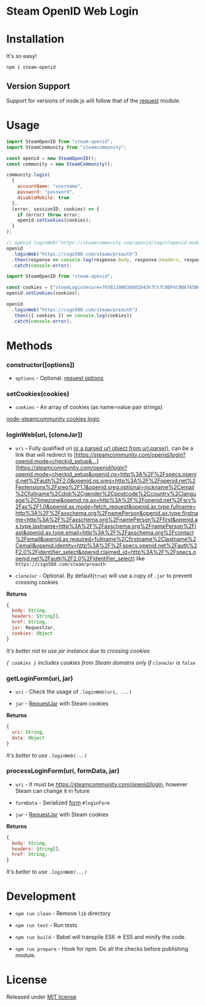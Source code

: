 # Steam OpenID Web Login

# Installation

It's _so_ easy!

```
npm i steam-openid
```

## Version Support

Support for versions of node.js will follow that of the [request](https://www.npmjs.com/package/request) module.

# Usage

```js
import SteamOpenID from "steam-openid";
import SteamCommunity from "steamcommunity";

const openid = new SteamOpenID();
const community = new SteamCommunity();

community.login(
  {
    accountName: "username",
    password: "password",
    disableMobile: true
  },
  (error, sessionID, cookies) => {
    if (error) throw error;
    openid.setCookies(cookies);
  }
);

// openid.loginWeb("https://steamcommunity.com/openid/login?openid.mode=checkid_setup&...")
openid
  .loginWeb("https://csgo500.com/steam/preauth")
  .then(response => console.log(response.body, response.headers, response.href, response.cookies, response.jar))
  .catch(console.error);
```

```js
import SteamOpenID from "steam-openid";

const cookies = ["steamLoginSecure=76561198036081043%7C%7C0BF6C9BA765B006800DE2319B920A5371063F0CC", "sessionid=290eb6ead617308c28811463"];
openid.setCookies(cookies);

openid
  .loginWeb("https://csgo500.com/steam/preauth")
  .then(({ cookies }) => console.log(cookies))
  .catch(console.error);
```

# Methods

### constructor([options])

- `options` - Optional. [request options](https://npmjs.com/package/request#requestoptions-callback)

### setCookies(cookies)

- `cookies` - An array of cookies (as name=value pair strings)

[node-steamcommunity cookies logic](https://github.com/DoctorMcKay/node-steamcommunity/wiki/SteamCommunity#setcookiescookies)

### loginWeb(uri, [cloneJar])

- `uri` - Fully qualified uri [or a parsed url object from url.parse()](https://npmjs.com/package/request#requestoptions-callback), can be a link that will redirect to [https://steamcommunity.com/openid/login?openid.mode=checkid_setup&...](https://steamcommunity.com/openid/login?openid.mode=checkid_setup&openid.ns=http%3A%2F%2Fspecs.openid.net%2Fauth%2F2.0&openid.ns.sreg=http%3A%2F%2Fopenid.net%2Fextensions%2Fsreg%2F1.1&openid.sreg.optional=nickname%2Cemail%2Cfullname%2Cdob%2Cgender%2Cpostcode%2Ccountry%2Clanguage%2Ctimezone&openid.ns.ax=http%3A%2F%2Fopenid.net%2Fsrv%2Fax%2F1.0&openid.ax.mode=fetch_request&openid.ax.type.fullname=http%3A%2F%2Faxschema.org%2FnamePerson&openid.ax.type.firstname=http%3A%2F%2Faxschema.org%2FnamePerson%2Ffirst&openid.ax.type.lastname=http%3A%2F%2Faxschema.org%2FnamePerson%2Flast&openid.ax.type.email=http%3A%2F%2Faxschema.org%2Fcontact%2Femail&openid.ax.required=fullname%2Cfirstname%2Clastname%2Cemail&openid.identity=http%3A%2F%2Fspecs.openid.net%2Fauth%2F2.0%2Fidentifier_select&openid.claimed_id=http%3A%2F%2Fspecs.openid.net%2Fauth%2F2.0%2Fidentifier_select) like `https://csgo500.com/steam/preauth`

- `cloneJar` - Optional. By default(`true`) will use a copy of `.jar` to prevent crossing cookies

**Returns**

```js
{
  body: String,
  headers: String[],
  href: String,
  jar: RequestJar,
  cookies: Object
}
```

_It's better not to use jar instance due to crossing cookies_

_`{ cookies }` includes cookies from Steam domains only if `cloneJar` is `false`_

### getLoginForm(uri, jar)

- `uri` - Check the usage of `.loginWeb(uri, ...)`

- `jar` - [RequestJar](https://www.npmjs.com/package/request#requestjar) with Steam cookies

**Returns**

```js
{
  uri: String,
  data: Object
}
```

_It's better to use `.loginWeb(...)`_

### processLoginForm(uri, formData, jar)

- `uri` - It must be https://steamcommunity.com/openid/login, however Steam can change it in future

- `formData` - Serialized [form](https://www.npmjs.com/package/request#forms) `#loginForm`

- `jar` - [RequestJar](https://www.npmjs.com/package/request#requestjar) with Steam cookies

**Returns**

```js
{
  body: String,
  headers: String[],
  href: String,
}
```

_It's better to use `.loginWeb(...)`_

# Development

- `npm run clean` - Remove `lib` directory

- `npm run test` - Run tests

- `npm run build` - Babel will transpile ES6 => ES5 and minify the code.

- `npm run prepare` - Hook for npm. Do all the checks before publishing module.

# License

Released under [MIT license][]

[mit license]: http://AlexOwl.mit-license.org/
